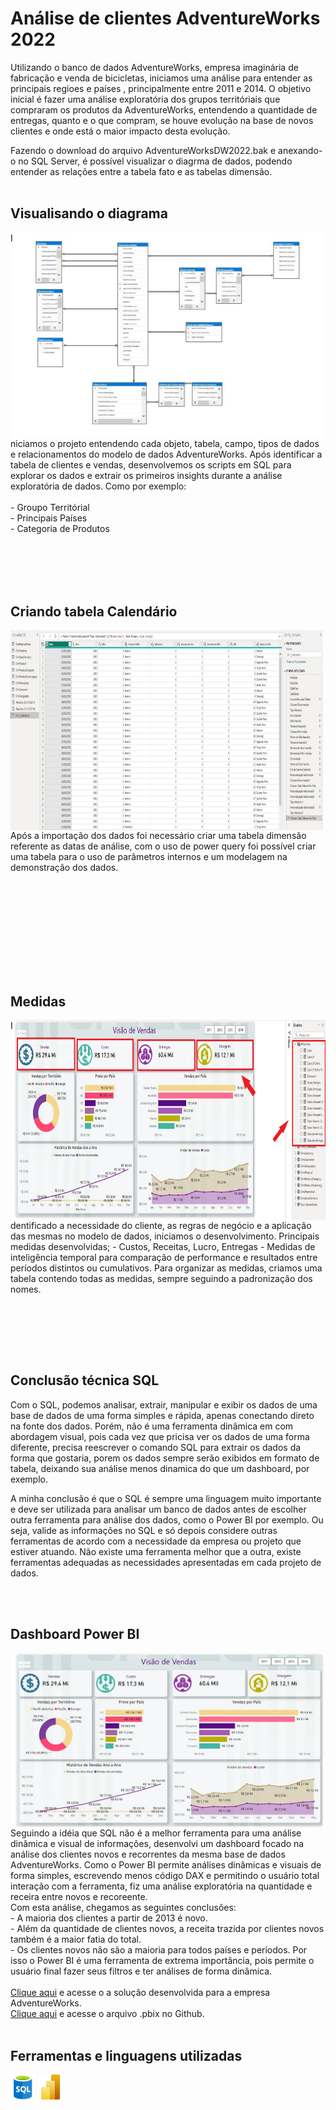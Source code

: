 # Análise de clientes AdventureWorks 2022
Utilizando o banco de dados AdventureWorks, empresa imaginária de fabricação e venda de bicicletas, iniciamos uma análise para entender as principais regioes e países , principalmente entre 2011 e 2014. O objetivo inicial é fazer uma análise exploratória dos grupos territóriais que compraram os produtos da AdventureWorks, entendendo a quantidade de entregas, quanto e o que compram, se houve evolução na base de novos clientes e onde está o maior impacto desta evolução.

Fazendo o download do arquivo AdventureWorksDW2022.bak e anexando-o no SQL Server, é possível visualizar o diagrma de dados, podendo entender as relações entre a tabela fato e as tabelas dimensão.
<br><br>

## Visualisando o diagrama 
<img align="right" width="500"  src="https://github.com/MatheusVDSN/Portifolio_AdventureWorks/blob/main/Imagens/diagrama_dados_Internet_Sales.JPG?raw=true">
Iniciamos o projeto entendendo cada objeto, tabela, campo, tipos de dados e relacionamentos do modelo de dados AdventureWorks. Após identificar a tabela de clientes e vendas, desenvolvemos os scripts em SQL para explorar os dados e extrair os primeiros insights durante a análise exploratória de dados. Como por exemplo: <br><br>
- Groupo Territórial <br>
- Principais Países <br>
- Categoria de Produtos <br>
<br><br>

<br><br>

## Criando tabela Calendário
<img align="left" width="500" height="320" src="https://github.com/MatheusVDSN/Portifolio_AdventureWorks/blob/main/Imagens/power_query_crinando_dimCalendario.JPG?raw=true">
Após a importação dos dados foi necessário criar uma tabela dimensão referente as datas de análise, com o uso de power query foi possível criar uma tabela para o uso de parâmetros internos e um modelagem na demonstração dos dados.


<br><br><br><br>

<br><br><br><br>

## Medidas
<img align="right" width="500" height="320" src="https://github.com/MatheusVDSN/Portifolio_AdventureWorks/blob/main/Imagens/tabela_medidas_AdvW_ed.png?raw=true">
Identificado a necessidade do cliente, as regras de negócio e a aplicação das mesmas no modelo de dados, iniciamos o desenvolvimento.
Principais medidas desenvolvidas;
 - Custos, Receitas, Lucro, Entregas
 -  Medidas de inteligência temporal para comparação de performance e resultados entre períodos distintos ou cumulativos.
Para organizar as medidas, criamos uma tabela contendo todas as medidas, sempre seguindo a padronização dos nomes.

<br><br>

<br><br>

## Conclusão técnica SQL
Com o SQL, podemos analisar, extrair, manipular e exibir os dados de uma base de dados de uma forma simples e rápida, apenas conectando direto na fonte dos dados. Porém, não é uma ferramenta dinâmica em com abordagem visual, pois cada vez que pricisa ver os dados de uma forma diferente, precisa reescrever o comando SQL para extrair os dados da forma que gostaria, porem os dados sempre serão exibidos em formato de tabela, deixando sua análise menos dinamica do que um dashboard, por exemplo.

A minha conclusão é que o SQL é sempre uma linguagem muito importante e deve ser utilizada para analisar um banco de dados antes de escolher outra ferramenta para análise dos dados, como o Power BI por exemplo. Ou seja, valide as informações no SQL e só depois considere outras ferramentas de acordo com a necessidade da empresa ou projeto que estiver atuando.
Não existe uma ferramenta melhor que a outra, existe ferramentas adequadas as necessidades apresentadas em cada projeto de dados.

<br><br>

## Dashboard Power BI
<img align="right" width="500"  src="https://github.com/MatheusVDSN/Portifolio_AdventureWorks/blob/main/Imagens/Adventure_print.JPG?raw=true">
Seguindo a idéia que SQL não é a melhor ferramenta para uma análise dinâmica e visual de informações, desenvolvi um dashboard focado na análise dos clientes novos e recorrentes da mesma base de dados AdventureWorks.
Como o Power BI permite análises dinâmicas e visuais de forma simples, escrevendo menos código DAX e permitindo o usuário total interação com a ferramenta, fiz uma análise exploratória na quantidade e receira entre novos e recoreente.<br>
Com esta análise, chegamos as seguintes conclusões:<br>
 - A maioria dos clientes a partir de 2013 é novo. <br>
 - Além da quantidade de clientes novos, a receita trazida por clientes novos também é a maior fatia do total.<br>
 - Os clientes novos não são a maioria para todos países e períodos. Por isso o Power BI é uma ferramenta de extrema importância, pois permite o usuário final fazer seus filtros e ter análises de forma dinâmica.
<br><br>
<a href=""_blank">Clique aqui</a> e acesse o a solução desenvolvida para a empresa AdventureWorks.
<br>
<a href="https://github.com/MatheusVDSN/Portifolio_AdventureWorks/blob/main/PowerBI/Projeto%20AdventureWorks.pbix" target="_blank">Clique aqui</a> e acesse o arquivo .pbix no Github.
<br><br>

## Ferramentas e linguagens utilizadas
<div style="display: inline_block">
    <img align="center" alt="SQL" height="40" width="40" src="https://github.com/BruceFonseca/ferramentas/blob/main/logo.png?raw=true">
    <img align="center" alt="Power BI" height="40" width="40" src="https://github.com/BruceFonseca/ferramentas/blob/main/1200px-New_Power_BI_Logo.svg.png?raw=true">
</div>
